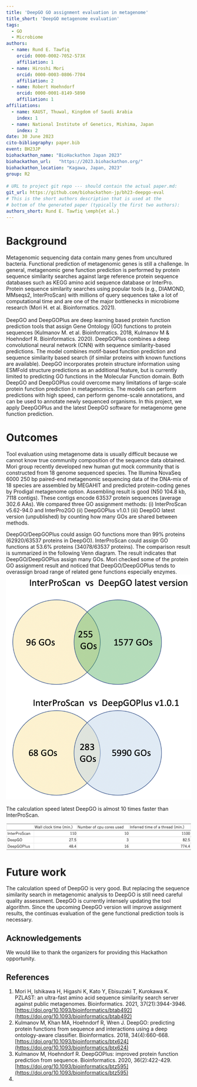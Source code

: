 ```yaml
---
title: 'DeepGO GO assignment evaluation in metagenome'
title_short: 'DeepGO metagenome evaluation'
tags:
  - GO
  - Microbiome
authors:
  - name: Rund E. Tawfiq
    orcid: 0000-0002-7052-573X
    affiliation: 1
  - name: Hiroshi Mori
    orcid: 0000-0003-0806-7704
    affiliation: 2
  - name: Robert Hoehndorf
    orcid: 0000-0001-8149-5890
    affiliation: 1
affiliations:
  - name: KAUST, Thuwal, Kingdom of Saudi Arabia
    index: 1
  - name: National Institute of Genetics, Mishima, Japan
    index: 2
date: 30 June 2023
cito-bibliography: paper.bib
event: BH23JP
biohackathon_name: "BioHackathon Japan 2023"
biohackathon_url:   "https://2023.biohackathon.org/"
biohackathon_location: "Kagawa, Japan, 2023"
group: R2

# URL to project git repo --- should contain the actual paper.md:
git_url: https://github.com/biohackathon-jp/bh23-deepgo-eval
# This is the short authors description that is used at the
# bottom of the generated paper (typically the first two authors):
authors_short: Rund E. Tawfiq \emph{et al.}
---
```


# Background

Metagenomic sequencing data contain many genes from uncultured bacteria. Functional prediction of metagenomic genes is still a challenge. In general, metagenomic gene function prediction is performed by protein sequence similarity searches against large reference protein sequence databases such as KEGG amino acid sequence database or InterPro. Protein sequence similarity searches using popular tools (e.g., DIAMOND, MMseqs2, InterProScan) with millions of query sequences take a lot of computational time and are one of the major bottlenecks in microbiome research (Mori H. et al. Bioinformatics. 2021).<br><br>
DeepGO and DeepGOPlus are deep learning based protein function prediction tools that assign Gene Ontology (GO) functions to protein sequences (Kulmanov M. et al. Bioinformatics. 2018, Kulmanov M & Hoehndorf R. Bioinformatics. 2020). DeepGOPlus combines a deep convolutional neural network (CNN) with sequence similarity-based predictions. The model combines motif-based function prediction and sequence similarity based search (if similar proteins with known functions are available). DeepGO incorporates protein structure information using ESMFold structure predictions as an additional feature, but is currently limited to predicting GO functions in the Molecular Function domain. Both DeepGO and DeepGOPlus could overcome many limitations of large-scale protein function prediction in metagenomics. The models can perform predictions with high speed, can perform genome-scale annotations, and can be used to annotate newly sequenced organisms. In this project, we apply DeepGOPlus and the latest DeepGO software for metagenome gene function prediction.<br>

# Outcomes

Tool evaluation using metagenome data is usually difficult because we cannot know true community composition of the sequence data obtained. Mori group recently developed new human gut mock community that is constructed from 18 genome sequenced species. The Illumina NovaSeq 6000 250 bp paired-end metagenomic sequencing data of the DNA-mix of 18 species are assembled by MEGAHIT and predicted protein-coding genes by Prodigal metagenome option. Assembling result is good (N50 104.8 kb, 7118 contigs). These contigs encode 63537 protein sequences (average 302.6 AAs). We compared three GO assignment methods:
(i) InterProScan v5.62-94.0 and InterPro2GO
(ii) DeepGOPlus v1.0.1
(iii) DeepGO latest version (unpublished)
by counting how many GOs are shared between methods.

DeepGO/DeepGOPlus could assign GO functions more than 99% proteins (62920/63537 proteins in DeepGO). InterProScan could assign GO functions at 53.6% proteins (34078/63537 proteins).
The comparison result is summarized in the following Venn diagram.
The result indicates that DeepGO/DeepGOPlus assign many GOs. Mori checked some of the protein GO assignment result and noticed that DeepGO/DeepGOPlus tends to overassign broad range of related gene functions especially enzymes.
![DeepGOvsInterProScanVenn](./Venn1.png)


The calculation speed latest DeepGO is almost 10 times faster than InterProScan.


![Speed](./Speed2.png)

# Future work

The calculation speed of DeepGO is very good. But replacing the sequence similarity search in metagenomic analysis to DeepGO is still need careful quality assessment. DeepGO is currently intensely updating the tool algorithm. Since the upcoming DeepGO version will improve assignment results, the continuas evaluation of the gene functional prediction tools is necessary.

## Acknowledgements

We would like to thank the organizers for providing this Hackathon opportunity.

## References

1. Mori H, Ishikawa H, Higashi K, Kato Y, Ebisuzaki T, Kurokawa K. PZLAST: an ultra-fast amino acid sequence similarity search server against public metagenomes. Bioinformatics. 2021, 37(21):3944-3946. [https://doi.org/10.1093/bioinformatics/btab492](https://doi.org/10.1093/bioinformatics/btab492)
2. Kulmanov M, Khan MA, Hoehndorf R, Wren J. DeepGO: predicting protein functions from sequence and interactions using a deep ontology-aware classifier. Bioinformatics. 2018, 34(4):660-668. [https://doi.org/10.1093/bioinformatics/btx624](https://doi.org/10.1093/bioinformatics/btx624)
3. Kulmanov M, Hoehndorf R. DeepGOPlus: improved protein function prediction from sequence. Bioinformatics. 2020, 36(2):422-429. [https://doi.org/10.1093/bioinformatics/btz595](https://doi.org/10.1093/bioinformatics/btz595)
4. 
